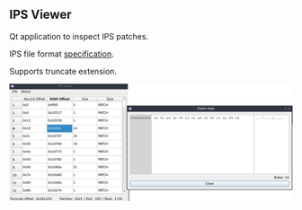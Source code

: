 ## IPS Viewer

Qt application to inspect IPS patches.

IPS file format [specification](https://zerosoft.zophar.net/ips.php).

Supports truncate extension.

![](preview.png)
